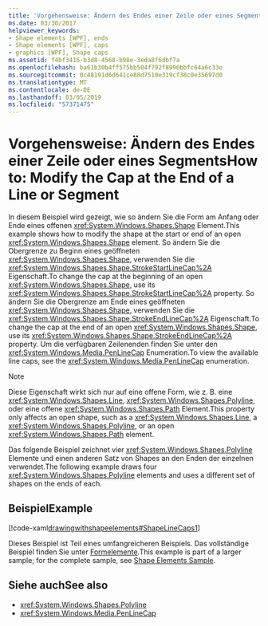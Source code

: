 ```yaml
---
title: 'Vorgehensweise: Ändern des Endes einer Zeile oder eines Segments'
ms.date: 03/30/2017
helpviewer_keywords:
- Shape elements [WPF], ends
- Shape elements [WPF], caps
- graphics [WPF], Shape caps
ms.assetid: f4bf3416-b3d8-4568-b98e-3eda8f6dbf7a
ms.openlocfilehash: ba61b30b4ff575bb504f792f8990bbfc64a6c33e
ms.sourcegitcommit: 0c48191d6d641ce88d7510e319cf38c0e35697d0
ms.translationtype: MT
ms.contentlocale: de-DE
ms.lasthandoff: 03/05/2019
ms.locfileid: "57371475"
---
```

# <a name="how-to-modify-the-cap-at-the-end-of-a-line-or-segment"></a><span data-ttu-id="11bcd-102">Vorgehensweise: Ändern des Endes einer Zeile oder eines Segments</span><span class="sxs-lookup"><span data-stu-id="11bcd-102">How to: Modify the Cap at the End of a Line or Segment</span></span>
<span data-ttu-id="11bcd-103">In diesem Beispiel wird gezeigt, wie so ändern Sie die Form am Anfang oder Ende eines offenen <xref:System.Windows.Shapes.Shape> Element.</span><span class="sxs-lookup"><span data-stu-id="11bcd-103">This example shows how to modify the shape at the start or end of an open <xref:System.Windows.Shapes.Shape> element.</span></span> <span data-ttu-id="11bcd-104">So ändern Sie die Obergrenze zu Beginn eines geöffneten <xref:System.Windows.Shapes.Shape>, verwenden Sie die <xref:System.Windows.Shapes.Shape.StrokeStartLineCap%2A> Eigenschaft.</span><span class="sxs-lookup"><span data-stu-id="11bcd-104">To change the cap at the beginning of an open <xref:System.Windows.Shapes.Shape>, use its <xref:System.Windows.Shapes.Shape.StrokeStartLineCap%2A> property.</span></span> <span data-ttu-id="11bcd-105">So ändern Sie die Obergrenze am Ende eines geöffneten <xref:System.Windows.Shapes.Shape>, verwenden Sie die <xref:System.Windows.Shapes.Shape.StrokeEndLineCap%2A> Eigenschaft.</span><span class="sxs-lookup"><span data-stu-id="11bcd-105">To change the cap at the end of an open <xref:System.Windows.Shapes.Shape>, use its <xref:System.Windows.Shapes.Shape.StrokeEndLineCap%2A> property.</span></span> <span data-ttu-id="11bcd-106">Um die verfügbaren Zeilenenden finden Sie unter den <xref:System.Windows.Media.PenLineCap> Enumeration.</span><span class="sxs-lookup"><span data-stu-id="11bcd-106">To view the available line caps, see the <xref:System.Windows.Media.PenLineCap> enumeration.</span></span>  
  
> [!NOTE]
>  <span data-ttu-id="11bcd-107">Diese Eigenschaft wirkt sich nur auf eine offene Form, wie z. B. eine <xref:System.Windows.Shapes.Line>, <xref:System.Windows.Shapes.Polyline>, oder eine offene <xref:System.Windows.Shapes.Path> Element.</span><span class="sxs-lookup"><span data-stu-id="11bcd-107">This property only affects an open shape, such as a <xref:System.Windows.Shapes.Line>, a <xref:System.Windows.Shapes.Polyline>, or an open <xref:System.Windows.Shapes.Path> element.</span></span>  
  
 <span data-ttu-id="11bcd-108">Das folgende Beispiel zeichnet vier <xref:System.Windows.Shapes.Polyline> Elemente und einen anderen Satz von Shapes an den Enden der einzelnen verwendet.</span><span class="sxs-lookup"><span data-stu-id="11bcd-108">The following example draws four <xref:System.Windows.Shapes.Polyline> elements and uses a different set of shapes on the ends of each.</span></span>  
  
## <a name="example"></a><span data-ttu-id="11bcd-109">Beispiel</span><span class="sxs-lookup"><span data-stu-id="11bcd-109">Example</span></span>  
 [!code-xaml[drawingwithshapeelements#ShapeLineCaps1](~/samples/snippets/csharp/VS_Snippets_Wpf/DrawingWithShapeElements/CS/linecapsandjoinsexample.xaml#shapelinecaps1)]  
  
 <span data-ttu-id="11bcd-110">Dieses Beispiel ist Teil eines umfangreicheren Beispiels. Das vollständige Beispiel finden Sie unter [Formelemente](https://go.microsoft.com/fwlink/?LinkID=160037).</span><span class="sxs-lookup"><span data-stu-id="11bcd-110">This example is part of a larger sample; for the complete sample, see [Shape Elements Sample](https://go.microsoft.com/fwlink/?LinkID=160037).</span></span>  
  
## <a name="see-also"></a><span data-ttu-id="11bcd-111">Siehe auch</span><span class="sxs-lookup"><span data-stu-id="11bcd-111">See also</span></span>
- <xref:System.Windows.Shapes.Polyline>
- <xref:System.Windows.Media.PenLineCap>
